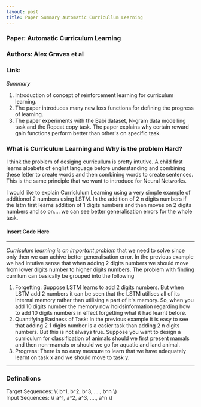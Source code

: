 ```yaml
---
layout: post
title: Paper Summary Automatic Curricullum Learning 
---
```

### Paper: Automatic Curriculum Learning
### Authors: Alex Graves et al
### Link:

*Summary*
1. Introduction of concept of reinforcement learning for curriculum learning.
2. The paper introduces many new loss functions for defining the progress of learning.
3. The paper experiments with the Babi dataset, N-gram data modelling task and the 
Repeat copy task. The paper explains why certain reward gain functions perform better than other's on specific task.

### What is Curriculum Learning and Why is the problem Hard?
I think the problem of desiging curricullum is pretty intutive. A child first learns
alpabets of englist language before understanding and combining these letter to create words and then combining words to create sentences. This is the same principle that we want to introduce for Neural Networks.

I would like to explain Curriclulum Learning using a very simple example of additionof 2 numbers using LSTM. In the addition of 2 n digits numbers if the lstm first learns addition of  1 digits numbers and then moves on  2 digits numbers and so on....
we can see better generalisation errors for the whole task.

#### Insert Code Here
---
*Curriculum learning is an important problem* that we need to solve since only then we can achive better generalisation error. In the previous example we had intutive sense that when adding 2 digits numbers we should move from lower digits number to higher digits numbers. The problem with finding currilum can basically be grouped into the following 
1. Forgetting: Suppose LSTM learns to add 2 digits numbers. But when LSTM add 2 numbers it can be seen that the LSTM utilises all of its internal memory rather than utilising a part of it's memory. So, when you add 10 digits number the memory now holdsinformation regarding how to add 10 digits numbers in effect forgetting what it had learnt before.
2. Quantifying Easiness of Task: In the previous example it is easy to see that adding 2 1 digits number is a easier task than adding 2 n digits numbers. But this is not always true. Suppose you want to design a curriculum for classification of animals should we first present mamals and then non-mamals or should we go for aquatic and land animal. 
3. Progress: There is no easy measure to learn that we have adequately learnt on task x and we should move to task y.
---
### Definations
Target Sequences: \\( b^1, b^2, b^3, ...., b^n \\)
<br>
Input Sequences: \\( a^1, a^2, a^3, ...., a^n \\)
